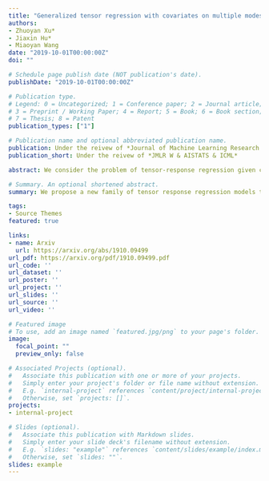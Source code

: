 ```yaml
---
title: "Generalized tensor regression with covariates on multiple modes."
authors:
- Zhuoyan Xu*
- Jiaxin Hu*
- Miaoyan Wang
date: "2019-10-01T00:00:00Z"
doi: ""

# Schedule page publish date (NOT publication's date).
publishDate: "2019-10-01T00:00:00Z"

# Publication type.
# Legend: 0 = Uncategorized; 1 = Conference paper; 2 = Journal article;
# 3 = Preprint / Working Paper; 4 = Report; 5 = Book; 6 = Book section;
# 7 = Thesis; 8 = Patent
publication_types: ["1"]

# Publication name and optional abbreviated publication name.
publication: Under the reivew of *Journal of Machine Learning Research Workshop & Conference Preceeding AISTATS, ICML track*
publication_short: Under the reivew of *JMLR W & AISTATS & ICML*

abstract: We consider the problem of tensor-response regression given covariates on multiple modes. Such data problems arise frequently in applications such as neuroimaging, network analysis, and spatial-temporal modeling. We propose a new family of tensor response regression models that incorporate covariates, and establish the theoretical accuracy guarantees. Unlike earlier methods, our estimation allows high-dimensionality in both the tensor response and the covariate matrices on multiple modes. An efficient alternating updating algorithm is further developed. Our proposal handles a broad range of data types, including continuous, count, and binary observations. Through simulation and applications to two real datasets, we demonstrate the outperformance of our approach over the state-of-art.

# Summary. An optional shortened abstract.
summary: We propose a new family of tensor response regression models that incorporate covariates, and establish the theoretical accuracy guarantees. Unlike earlier methods, our estimation allows high-dimensionality in both the tensor response and the covariate matrices on multiple modes.

tags:
- Source Themes
featured: true

links:
- name: Arxiv
  url: https://arxiv.org/abs/1910.09499
url_pdf: https://arxiv.org/pdf/1910.09499.pdf
url_code: ''
url_dataset: ''
url_poster: ''
url_project: ''
url_slides: ''
url_source: ''
url_video: ''

# Featured image
# To use, add an image named `featured.jpg/png` to your page's folder. 
image:
  focal_point: ""
  preview_only: false

# Associated Projects (optional).
#   Associate this publication with one or more of your projects.
#   Simply enter your project's folder or file name without extension.
#   E.g. `internal-project` references `content/project/internal-project/index.md`.
#   Otherwise, set `projects: []`.
projects:
- internal-project

# Slides (optional).
#   Associate this publication with Markdown slides.
#   Simply enter your slide deck's filename without extension.
#   E.g. `slides: "example"` references `content/slides/example/index.md`.
#   Otherwise, set `slides: ""`.
slides: example
---
```


